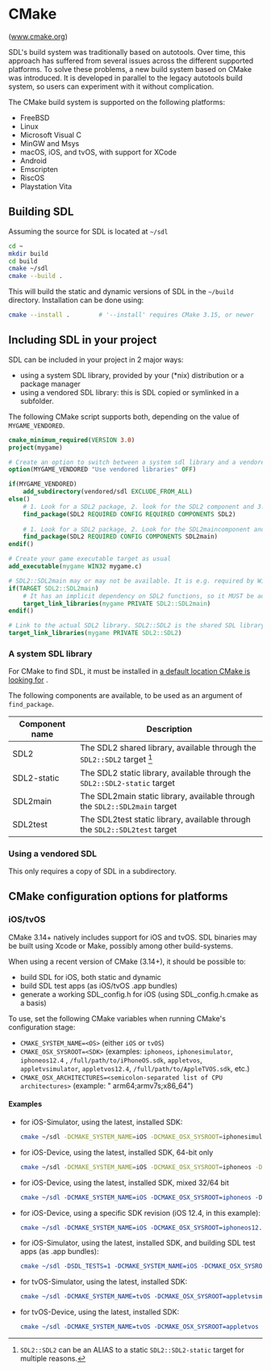 # CMake

(www.cmake.org)

SDL's build system was traditionally based on autotools. Over time, this approach has suffered from
several issues across the different supported platforms. To solve these problems, a new build system
based on CMake was introduced. It is developed in parallel to the legacy autotools build system, so
users can experiment with it without complication.

The CMake build system is supported on the following platforms:

* FreeBSD
* Linux
* Microsoft Visual C
* MinGW and Msys
* macOS, iOS, and tvOS, with support for XCode
* Android
* Emscripten
* RiscOS
* Playstation Vita

## Building SDL

Assuming the source for SDL is located at `~/sdl`

```sh
cd ~
mkdir build
cd build
cmake ~/sdl
cmake --build .
```

This will build the static and dynamic versions of SDL in the `~/build` directory. Installation can
be done using:

```sh
cmake --install .        # '--install' requires CMake 3.15, or newer
```

## Including SDL in your project

SDL can be included in your project in 2 major ways:

- using a system SDL library, provided by your (*nix) distribution or a package manager
- using a vendored SDL library: this is SDL copied or symlinked in a subfolder.

The following CMake script supports both, depending on the value of `MYGAME_VENDORED`.

```cmake
cmake_minimum_required(VERSION 3.0)
project(mygame)

# Create an option to switch between a system sdl library and a vendored sdl library
option(MYGAME_VENDORED "Use vendored libraries" OFF)

if(MYGAME_VENDORED)
    add_subdirectory(vendored/sdl EXCLUDE_FROM_ALL)
else()
    # 1. Look for a SDL2 package, 2. look for the SDL2 component and 3. fail if none can be found
    find_package(SDL2 REQUIRED CONFIG REQUIRED COMPONENTS SDL2)
    
    # 1. Look for a SDL2 package, 2. Look for the SDL2maincomponent and 3. DO NOT fail when SDL2main is not available 
    find_package(SDL2 REQUIRED CONFIG COMPONENTS SDL2main)
endif()

# Create your game executable target as usual 
add_executable(mygame WIN32 mygame.c)

# SDL2::SDL2main may or may not be available. It is e.g. required by Windows GUI applications  
if(TARGET SDL2::SDL2main)
    # It has an implicit dependency on SDL2 functions, so it MUST be added before SDL2::SDL2 (or SDL2::SDL2-static)
    target_link_libraries(mygame PRIVATE SDL2::SDL2main)
endif()

# Link to the actual SDL2 library. SDL2::SDL2 is the shared SDL library, SDL2::SDL2-static is the static SDL libarary.
target_link_libraries(mygame PRIVATE SDL2::SDL2)
```

### A system SDL library

For CMake to find SDL, it must be installed
in [a default location CMake is looking for](https://cmake.org/cmake/help/latest/command/find_package.html#config-mode-search-procedure)
.

The following components are available, to be used as an argument of `find_package`.

| Component name | Description                                                                                |
|----------------|--------------------------------------------------------------------------------------------|
| SDL2           | The SDL2 shared library, available through the `SDL2::SDL2` target [^SDL_TARGET_EXCEPTION] |
| SDL2-static    | The SDL2 static library, available through the `SDL2::SDL2-static` target                  |
| SDL2main       | The SDL2main static library, available through the `SDL2::SDL2main` target                 |
| SDL2test       | The SDL2test static library, available through the `SDL2::SDL2test` target                 |

### Using a vendored SDL

This only requires a copy of SDL in a subdirectory.

## CMake configuration options for platforms

### iOS/tvOS

CMake 3.14+ natively includes support for iOS and tvOS. SDL binaries may be built using Xcode or
Make, possibly among other build-systems.

When using a recent version of CMake (3.14+), it should be possible to:

- build SDL for iOS, both static and dynamic
- build SDL test apps (as iOS/tvOS .app bundles)
- generate a working SDL_config.h for iOS (using SDL_config.h.cmake as a basis)

To use, set the following CMake variables when running CMake's configuration stage:

- `CMAKE_SYSTEM_NAME=<OS>`   (either `iOS` or `tvOS`)
- `CMAKE_OSX_SYSROOT=<SDK>`  (examples: `iphoneos`, `iphonesimulator`, `iphoneos12.4`
  , `/full/path/to/iPhoneOS.sdk`,
  `appletvos`, `appletvsimulator`, `appletvos12.4`, `/full/path/to/AppleTVOS.sdk`, etc.)
- `CMAKE_OSX_ARCHITECTURES=<semicolon-separated list of CPU architectures>` (example: "
  arm64;armv7s;x86_64")

#### Examples

- for iOS-Simulator, using the latest, installed SDK:

    ```bash
    cmake ~/sdl -DCMAKE_SYSTEM_NAME=iOS -DCMAKE_OSX_SYSROOT=iphonesimulator -DCMAKE_OSX_ARCHITECTURES=x86_64
    ```

- for iOS-Device, using the latest, installed SDK, 64-bit only

    ```bash
    cmake ~/sdl -DCMAKE_SYSTEM_NAME=iOS -DCMAKE_OSX_SYSROOT=iphoneos -DCMAKE_OSX_ARCHITECTURES=arm64
    ```

- for iOS-Device, using the latest, installed SDK, mixed 32/64 bit

    ```cmake
    cmake ~/sdl -DCMAKE_SYSTEM_NAME=iOS -DCMAKE_OSX_SYSROOT=iphoneos -DCMAKE_OSX_ARCHITECTURES="arm64;armv7s"
    ```

- for iOS-Device, using a specific SDK revision (iOS 12.4, in this example):

    ```cmake
    cmake ~/sdl -DCMAKE_SYSTEM_NAME=iOS -DCMAKE_OSX_SYSROOT=iphoneos12.4 -DCMAKE_OSX_ARCHITECTURES=arm64
    ```

- for iOS-Simulator, using the latest, installed SDK, and building SDL test apps (as .app bundles):

    ```cmake
    cmake ~/sdl -DSDL_TESTS=1 -DCMAKE_SYSTEM_NAME=iOS -DCMAKE_OSX_SYSROOT=iphonesimulator -DCMAKE_OSX_ARCHITECTURES=x86_64
    ```

- for tvOS-Simulator, using the latest, installed SDK:

    ```cmake
    cmake ~/sdl -DCMAKE_SYSTEM_NAME=tvOS -DCMAKE_OSX_SYSROOT=appletvsimulator -DCMAKE_OSX_ARCHITECTURES=x86_64
    ```

- for tvOS-Device, using the latest, installed SDK:

    ```cmake
    cmake ~/sdl -DCMAKE_SYSTEM_NAME=tvOS -DCMAKE_OSX_SYSROOT=appletvos -DCMAKE_OSX_ARCHITECTURES=arm64`
    ```

[^SDL_TARGET_EXCEPTION]: `SDL2::SDL2` can be an ALIAS to a static `SDL2::SDL2-static` target for
multiple reasons.
